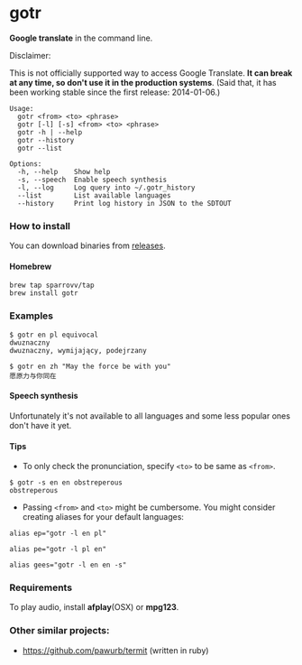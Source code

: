# gotr

**Google translate** in the command line.

Disclaimer:

This is not officially supported way to access Google Translate. **It can break at any time, so don't use it in the production systems**. (Said that, it has been working stable since the first release: 2014-01-06.)


```
Usage:
  gotr <from> <to> <phrase>
  gotr [-l] [-s] <from> <to> <phrase>
  gotr -h | --help
  gotr --history
  gotr --list

Options:
  -h, --help    Show help
  -s, --speech  Enable speech synthesis
  -l, --log     Log query into ~/.gotr_history
  --list        List available languages
  --history     Print log history in JSON to the SDTOUT
```

### How to install

You can download binaries from [releases](https://github.com/sparrovv/gotr/releases).

#### Homebrew

```
brew tap sparrovv/tap
brew install gotr
```

### Examples

```
$ gotr en pl equivocal
dwuznaczny
dwuznaczny, wymijający, podejrzany
```

```
$ gotr en zh "May the force be with you"
愿原力与你同在
```

#### Speech synthesis

Unfortunately it's not available to all languages and some less popular ones don't have it yet.

#### Tips

- To only check the pronunciation, specify `<to>` to be same as `<from>`.

```
$ gotr -s en en obstreperous
obstreperous
```

- Passing `<from>` and `<to>` might be cumbersome.
You might consider creating aliases for your default languages:

`alias ep="gotr -l en pl"`

`alias pe="gotr -l pl en"`

`alias gees="gotr -l en en -s"`

### Requirements

To play audio, install **afplay**(OSX) or **mpg123**.

### Other similar projects:

- https://github.com/pawurb/termit (written in ruby)
